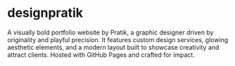 # designpratik
A visually bold portfolio website by Pratik, a graphic designer driven by originality and playful precision. It features custom design services, glowing aesthetic elements, and a modern layout built to showcase creativity and attract clients. Hosted with GitHub Pages and crafted for impact.
